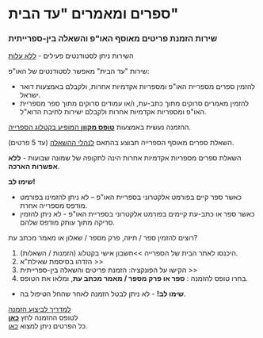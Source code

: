 # ספרים ומאמרים "עד הבית"

### שירות הזמנת פריטים מאוסף האו"פ והשאלה בין-ספרייתית

השירות ניתן לסטודנטים פעילים \- ​[ללא עלות](https://www.openu.ac.il/Lists/MediaServer_Documents/library/%D7%94%D7%A9%D7%90%D7%9C%D7%94%20%D7%91%D7%99%D7%A0%D7%A1%D7%99%D7%A4%D7%A8%D7%99%D7%99%D7%AA%D7%99%D7%AA_FLYER_29.11.pdf)​  
   
שירות "עד הבית" מאפשר לסטודנטים של האו"פ: ​  
 

* להזמין ספרים מספריית האו"פ ומספריות אקדמיות אחרות, ולקבלם באמצעות דואר ישראל.  
* להזמין מאמרים סרוקים מתוך כתב-עת, ו/או עמודים סרוקים מתוך ספר מספריית האו"פ ומספריות אקדמיות אחרות ולקבלם ישירות לתיבת הדוא"ל.

ההזמנה נעשית באמצעות [**טופס מקוון** המופיע בקטלוג הספרייה](https://oui.primo.exlibrisgroup.com/discovery/blankIll?vid=972OUI_INST:972OUI_V1).

השאלת ספרים מאוסף הספרייה תבוצע בהתאם [לנהלי ההשאלה](https://www.openu.ac.il/library/services/pages/books_circulation.aspx) (עד 5 פרטים).

השאלת ספרים מספריות אקדמיות אחרות הינה לתקופה של שמונה שבועות \- **ללא אפשרות הארכה**.

**שימו לב\!**

* כאשר ספר קיים בפורמט אלקטרוני בספריית האו"פ – לא ניתן להזמינו בפורמט מודפס מספרייה אחרת.  
* כאשר ספר או כתב-עת קיימים בפורמט אלקטרוני בספריית האו"פ \- לא ניתן להזמין סריקה מתוך עותק מודפס שלהם.  

רוצים להזמין ספר / תיזה, פרק מספר / שאלון  או מאמר מכתב עת?  
 

1. היכנסו לאתר הבית של הספרייה \>\>חשבון אישי בקטלוג (הזמנות / השאלות).  
2. הזדהו בסיסמת שאילת"א \>\>   
3. הקישו על הפונקציה: הזמנת פריטים והשאלה בין-ספרייתית  \>\>   
4. בחרו טופס להזמנה : **ספר או פרק מספר /  מאמר מכתב עת**, ומלאו את הטופס.  
* **שימו לב\!**​​​ \- לא ניתן לבטל הזמנה לאחר שהחל הטיפול בה.

[למדריך לביצוע הזמנה](https://www.openu.ac.il/Lists/MediaServer_Documents/library/%D7%9E%D7%93%D7%A8%D7%99%D7%9A%20%D7%9C%D7%91%D7%99%D7%A6%D7%95%D7%A2%20%D7%94%D7%96%D7%9E%D7%A0%D7%94%20%D7%97%D7%93%D7%A9.pdf)  
לטופס ההזמנה לחץ [**כאן**](https://oui.primo.exlibrisgroup.com/discovery/blankIll?vid=972OUI_INST:972OUI_V1)  
כל הפרטים ניתן למצוא [כאן](https://www.openu.ac.il/library/services/Pages/circulation_and_digitization_services.aspx).  
   

